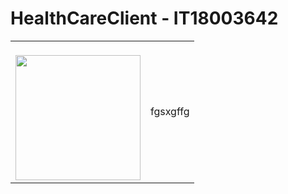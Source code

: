 # HealthCareClient - IT18003642
<table><tr><td>
<br><img width ="200px" src= "https://cdn2.iconfinder.com/data/icons/health-care-rounded-3/512/xxx010-512.png">
  </td><td>fgsxgffg</td> </tr>
